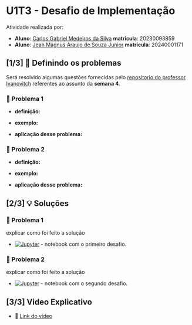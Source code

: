 # U1T3 - Desafio de Implementação

Atividade realizada por:
- **Aluno**: [Carlos Gabriel Medeiros da Silva](https://github.com/CarlosG18) **matricula**: 20230093859
- **Aluno**: [Jean Magnus Araujo de Souza Junior](https://github.com/JeanMagnus) **matricula**: 20240001171

## [1/3] 🤔 Definindo os problemas

Será resolvido algumas questões fornecidas pelo [repositorio do professor Ivanovitch](https://github.com/ivanovitchm/datastructure) referentes ao assunto da **semana 4**.


### 📌 Problema 1

- **definição:**

- **exemplo:**

- **aplicação desse problema:**

### 📌 Problema 2

- **definição:**

- **exemplo:**

- **aplicação desse problema:**

## [2/3] 💡 Soluções

### 📌 Problema 1

explicar como foi feito a solução

- [![Jupyter](https://img.shields.io/badge/-Notebook-191A1B?style=flat-square&logo=jupyter)](https://github.com/CarlosG18/aedii_dca0209/blob/main/unidade1/U1T3/) - notebook com o primeiro desafio.

### 📌 Problema 2

explicar como foi feito a solução

- [![Jupyter](https://img.shields.io/badge/-Notebook-191A1B?style=flat-square&logo=jupyter)](https://github.com/CarlosG18/aedii_dca0209/blob/main/unidade1/U1T3/) - notebook com o segundo desafio.

## [3/3] Video Explicativo

- 🎥 [Link do video](https://drive.google.com/file/d/14LrgX_7vX5yoe7F-W9U4S-vjGLZN6J7S/view?usp=sharing)
